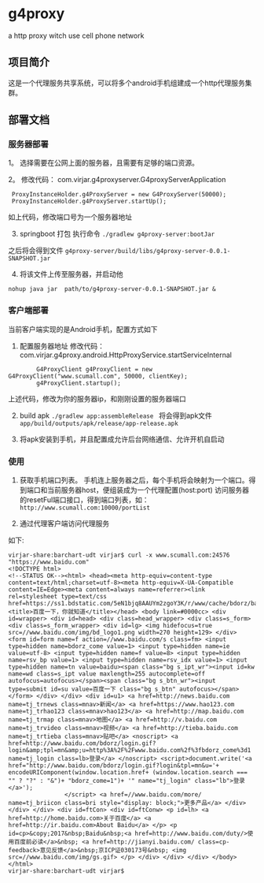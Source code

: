 # g4proxy


a http proxy witch use cell phone network


## 项目简介

这是一个代理服务共享系统，可以将多个android手机组建成一个http代理服务集群。

## 部署文档

### 服务器部署

1。 选择需要在公网上面的服务器，且需要有足够的端口资源。

2。 修改代码： com.virjar.g4proxyserver.G4proxyServerApplication
```
 ProxyInstanceHolder.g4ProxyServer = new G4ProxyServer(50000);
 ProxyInstanceHolder.g4ProxyServer.startUp();

```
如上代码，修改端口号为一个服务器地址

3. springboot 打包
执行命令
``./gradlew g4proxy-server:bootJar``

之后将会得到文件 ``g4proxy-server/build/libs/g4proxy-server-0.0.1-SNAPSHOT.jar ``

4. 将该文件上传至服务器，并启动他

``nohup java jar  path/to/g4proxy-server-0.0.1-SNAPSHOT.jar &``

### 客户端部署

当前客户端实现的是Android手机，配置方式如下

1. 配置服务器地址
修改代码： com.virjar.g4proxy.android.HttpProxyService.startServiceInternal

```
        G4ProxyClient g4ProxyClient = new G4ProxyClient("www.scumall.com", 50000, clientKey);
        g4ProxyClient.startup();
```
上述代码，修改为你的服务器ip，和刚刚设置的服务器端口

2. build apk
``./gradlew app:assembleRelease ``
将会得到apk文件 ``app/build/outputs/apk/release/app-release.apk``

3. 将apk安装到手机，并且配置成允许后台网络通信、允许开机自启动


### 使用

1. 获取手机端口列表。
手机连上服务器之后，每个手机将会映射为一个端口。得到端口和当前服务器host，便组装成为一个代理配置(host:port)
访问服务器的resetFul端口接口，得到端口列表，如： ``http://www.scumall.com:10000/portList``

2. 通过代理客户端访问代理服务

如下:
```
virjar-share:barchart-udt virjar$ curl -x www.scumall.com:24576 "https://www.baidu.com"
<!DOCTYPE html>
<!--STATUS OK--><html> <head><meta http-equiv=content-type content=text/html;charset=utf-8><meta http-equiv=X-UA-Compatible content=IE=Edge><meta content=always name=referrer><link rel=stylesheet type=text/css href=https://ss1.bdstatic.com/5eN1bjq8AAUYm2zgoY3K/r/www/cache/bdorz/baidu.min.css><title>百度一下，你就知道</title></head> <body link=#0000cc> <div id=wrapper> <div id=head> <div class=head_wrapper> <div class=s_form> <div class=s_form_wrapper> <div id=lg> <img hidefocus=true src=//www.baidu.com/img/bd_logo1.png width=270 height=129> </div> <form id=form name=f action=//www.baidu.com/s class=fm> <input type=hidden name=bdorz_come value=1> <input type=hidden name=ie value=utf-8> <input type=hidden name=f value=8> <input type=hidden name=rsv_bp value=1> <input type=hidden name=rsv_idx value=1> <input type=hidden name=tn value=baidu><span class="bg s_ipt_wr"><input id=kw name=wd class=s_ipt value maxlength=255 autocomplete=off autofocus=autofocus></span><span class="bg s_btn_wr"><input type=submit id=su value=百度一下 class="bg s_btn" autofocus></span> </form> </div> </div> <div id=u1> <a href=http://news.baidu.com name=tj_trnews class=mnav>新闻</a> <a href=https://www.hao123.com name=tj_trhao123 class=mnav>hao123</a> <a href=http://map.baidu.com name=tj_trmap class=mnav>地图</a> <a href=http://v.baidu.com name=tj_trvideo class=mnav>视频</a> <a href=http://tieba.baidu.com name=tj_trtieba class=mnav>贴吧</a> <noscript> <a href=http://www.baidu.com/bdorz/login.gif?login&amp;tpl=mn&amp;u=http%3A%2F%2Fwww.baidu.com%2f%3fbdorz_come%3d1 name=tj_login class=lb>登录</a> </noscript> <script>document.write('<a href="http://www.baidu.com/bdorz/login.gif?login&tpl=mn&u='+ encodeURIComponent(window.location.href+ (window.location.search === "" ? "?" : "&")+ "bdorz_come=1")+ '" name="tj_login" class="lb">登录</a>');
                </script> <a href=//www.baidu.com/more/ name=tj_briicon class=bri style="display: block;">更多产品</a> </div> </div> </div> <div id=ftCon> <div id=ftConw> <p id=lh> <a href=http://home.baidu.com>关于百度</a> <a href=http://ir.baidu.com>About Baidu</a> </p> <p id=cp>&copy;2017&nbsp;Baidu&nbsp;<a href=http://www.baidu.com/duty/>使用百度前必读</a>&nbsp; <a href=http://jianyi.baidu.com/ class=cp-feedback>意见反馈</a>&nbsp;京ICP证030173号&nbsp; <img src=//www.baidu.com/img/gs.gif> </p> </div> </div> </div> </body> </html>
virjar-share:barchart-udt virjar$
```